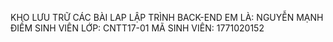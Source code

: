 KHO LƯU TRỮ CÁC BÀI LAP LẬP TRÌNH BACK-END
EM LÀ: NGUYỄN MẠNH ĐIỀM
SINH VIÊN LỚP: CNTT17-01
MÃ SINH VIÊN: 1771020152
